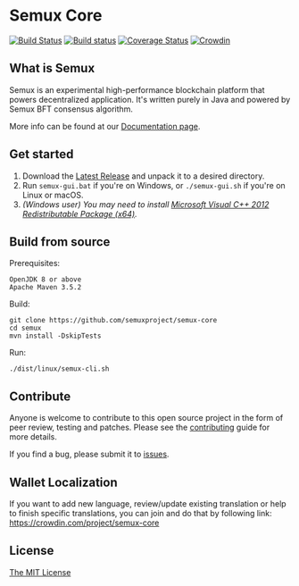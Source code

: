 # Semux Core

[![Build Status](https://travis-ci.org/semuxproject/semux-core.svg?branch=develop)](https://travis-ci.org/semuxproject/semux-core)
[![Build status](https://ci.appveyor.com/api/projects/status/dkeif4luqj7fymi7?svg=true)](https://ci.appveyor.com/project/semuxproject/semux-core)
[![Coverage Status](https://coveralls.io/repos/github/semuxproject/semux-core/badge.svg?branch=master)](https://coveralls.io/github/semuxproject/semux-core?branch=master)
[![Crowdin](https://badges.crowdin.net/semux-core/localized.svg)](https://crowdin.com/project/semux-core)

## What is Semux

Semux is an experimental high-performance blockchain platform that powers decentralized application. It's written purely in Java and powered by Semux BFT consensus algorithm.

More info can be found at our [Documentation page](./docs/README.md).


## Get started

1. Download the [Latest Release](https://github.com/semuxproject/semux-core/releases) and unpack it to a desired directory.
2. Run `semux-gui.bat` if you're on Windows, or `./semux-gui.sh` if you're on Linux or macOS.
3. *(Windows user) You may need to install [Microsoft Visual C++ 2012 Redistributable Package (x64)](https://www.microsoft.com/en-us/download/details.aspx?id=30679).*


## Build from source

Prerequisites:
```
OpenJDK 8 or above
Apache Maven 3.5.2
```

Build:
```
git clone https://github.com/semuxproject/semux-core
cd semux
mvn install -DskipTests
```

Run:
```
./dist/linux/semux-cli.sh
```

## Contribute

Anyone is welcome to contribute to this open source project in the form of peer review, testing and patches. Please see the [contributing](./.github/contributing.md) guide for more details.

If you find a bug, please submit it to [issues](https://github.com/semuxproject/semux-core/issues).


## Wallet Localization

If you want to add new language, review/update existing translation or help to finish specific translations, you can join and do that by following link:
https://crowdin.com/project/semux-core


## License

[The MIT License](./LICENSE)
